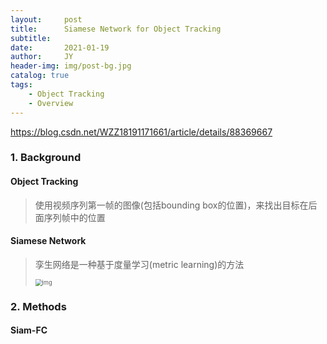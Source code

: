 ```yaml
---
layout:     post
title:      Siamese Network for Object Tracking
subtitle:   
date:       2021-01-19
author:     JY
header-img: img/post-bg.jpg
catalog: true
tags:
    - Object Tracking
    - Overview
---
```


https://blog.csdn.net/WZZ18191171661/article/details/88369667



### 1. Background

#### Object Tracking

> 使用视频序列第一帧的图像(包括bounding box的位置)，来找出目标在后面序列帧中的位置

#### Siamese Network

> 孪生网络是一种基于度量学习(metric learning)的方法
>
> <img src="https://github.com/ZJU-CVs/zju-cvs.github.io/raw/master/img/object-tracking/siamese-network.png" alt="img" style="zoom:67%;" />

### 2. Methods

#### Siam-FC

